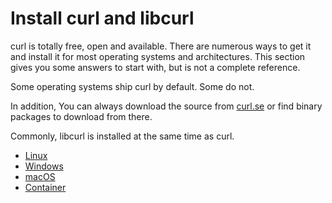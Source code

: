 # Install curl and libcurl

curl is totally free, open and available. There are numerous ways to get it
and install it for most operating systems and architectures. This section gives
you some answers to start with, but is not a complete reference.

Some operating systems ship curl by default. Some do not.

In addition, You can always download the source from
[curl.se](https://curl.se) or find binary packages to download from
there.

Commonly, libcurl is installed at the same time as curl.

  * [Linux](linux.md)
  * [Windows](windows.md)
  * [macOS](macos.md)
  * [Container](container.md)
